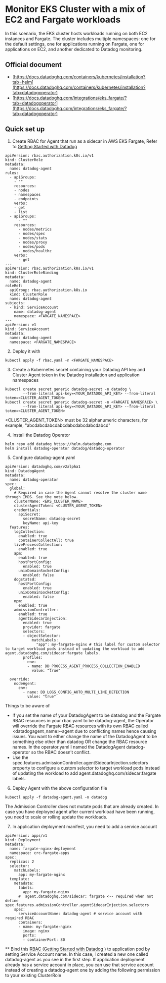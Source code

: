 # Monitor EKS Cluster with a mix of EC2 and Fargate workloads

In this scenario, the EKS cluster hosts workloads running on both EC2 instances and Fargate. The cluster includes multiple namespaces: one for the default settings, one for applications running on Fargate, one for applications on EC2, and another dedicated to Datadog monitoring.

Official document
---------  
- [https://docs.datadoghq.com/containers/kubernetes/installation?tab=helm](https://docs.datadoghq.com/containers/kubernetes/installation?tab=datadogoperator)
- [https://docs.datadoghq.com/integrations/eks_fargate/?tab=datadogoperator](https://docs.datadoghq.com/integrations/eks_fargate/?tab=datadogoperator)


Quick set up
--------
1. Create RBAC for Agent that run as a sidecar in AWS EKS Fargate, Refer to [Getting Started with Datadog ](https://docs.datadoghq.com/integrations/eks_fargate/?tab=datadogoperator#aws-eks-fargate-rbac)
```
apiVersion: rbac.authorization.k8s.io/v1
kind: ClusterRole
metadata:
  name: datadog-agent
rules:
  - apiGroups:
    - ""
    resources:
    - nodes
    - namespaces
    - endpoints
    verbs:
    - get
    - list
  - apiGroups:
      - ""
    resources:
      - nodes/metrics
      - nodes/spec
      - nodes/stats
      - nodes/proxy
      - nodes/pods
      - nodes/healthz
    verbs:
      - get
---
apiVersion: rbac.authorization.k8s.io/v1
kind: ClusterRoleBinding
metadata:
  name: datadog-agent
roleRef:
  apiGroup: rbac.authorization.k8s.io
  kind: ClusterRole
  name: datadog-agent
subjects:
  - kind: ServiceAccount
    name: datadog-agent
    namespace: <FARGATE_NAMESPACE>
---
apiVersion: v1
kind: ServiceAccount
metadata:
  name: datadog-agent
  namespace: <FARGATE_NAMESPACE>
```
2. Deploy it with
```
kubectl apply -f rbac.yaml -n <FARGATE_NAMESPACE>
```
3. Create a Kubernetes secret containing your Datadog API key and Cluster Agent token in the Datadog installation and application namespaces
```
kubectl create secret generic datadog-secret -n datadog \
        --from-literal api-key=<YOUR_DATADOG_API_KEY> --from-literal token=<CLUSTER_AGENT_TOKEN>
kubectl create secret generic datadog-secret -n <FARGATE_NAMESPACE> \
        --from-literal api-key=<YOUR_DATADOG_API_KEY> --from-literal token=<CLUSTER_AGENT_TOKEN>
```
<CLUSTER_AGENT_TOKEN> must be 32 alphanumeric characters, for example, "abcdabcdabcdabcdabcdabcdabcdabcd"

4. Install the Datadog Operator
```
helm repo add datadog https://helm.datadoghq.com
helm install datadog-operator datadog/datadog-operator
```

5. Configure datadog-agent.yaml
```
apiVersion: datadoghq.com/v2alpha1
kind: DatadogAgent
metadata:
  name: datadog-operator
spec:
  global:
    # Required in case the Agent cannot resolve the cluster name through IMDS. See the note below.
    clusterName: <EKS_CLUSTER_NAME> 
    clusterAgentToken: <CLUSTER_AGENT_TOKEN> 
    credentials:
      apiSecret:
        secretName: datadog-secret
        keyName: api-key
  features:
    logCollection:
      enabled: true
      containerCollectAll: true
    liveProcessCollection:
      enabled: true
    apm:
      enabled: true
      hostPortConfig:
        enabled: true
      unixDomainSocketConfig:
        enabled: false
    dogstatsd:
      hostPortConfig:
        enabled: true
      unixDomainSocketConfig:
        enabled: false
    npm:
      enabled: true
    admissionController:
      enabled: true
      agentSidecarInjection:
        enabled: true
        provider: fargate
        selectors:
        - objectSelector:
            matchLabels:
              "app": my-fargate-nginx # this label for custom selector to target workload pods instead of updating the workload to add agent.datadoghq.com/sidecar:fargate labels.
        profiles:
        - env:
          - name: DD_PROCESS_AGENT_PROCESS_COLLECTION_ENABLED
            value: "true"

  override:
    nodeAgent:
      env:
        - name: DD_LOGS_CONFIG_AUTO_MULTI_LINE_DETECTION
          value: "true"
```
Things to be aware of
- If you set the name of your DatadogAgent to be datadog and the Fargate RBAC resources in your rbac.yaml to be datadog-agent, the Operator will override the Fargate RBAC resources with its own RBAC called <datadogagent_name>-agent due to conflicting names hence causing issues. You want to either change the name of the DatadogAgent to be something else other than datadog OR change the RBAC resource names. In the operator.yaml I named the DatadogAgent datadog-operator so the RBAC doesn’t conflict.
- Use the spec.features.admissionController.agentSidecarInjection.selectors property to configure a custom selector to target workload pods instead of updating the workload to add agent.datadoghq.com/sidecar:fargate labels.

6. Deploy Agent with the above configuration file
```
kubectl apply -f datadog-agent.yaml -n datadog
```
The Admission Controller does not mutate pods that are already created. In case you have deployed agent after current workload have been running, you need to scale or rolling update the workloads.

7. In application deployment manifest, you need to add a service account
```
apiVersion: apps/v1
kind: Deployment
metadata:
  name: fargate-nginx-deployment
  namespace: crc-fargate-apps
spec:
  replicas: 2
  selector:
    matchLabels:
      app: my-fargate-nginx
  template:
    metadata:
      labels:
        app: my-fargate-nginx
      #  agent.datadoghq.com/sidecar: fargate <-- required when not define spec.features.admissionController.agentSidecarInjection.selectors
    spec:
      serviceAccountName: datadog-agent # service account with required RBAC
      containers:
      - name: my-fargate-nginx
        image: nginx
        ports:
        - containerPort: 80

```
** Bind this [RBAC (Getting Started with Datadog )](https://docs.datadoghq.com/integrations/eks_fargate/?tab=datadogoperator#aws-eks-fargate-rbac) to application pod by setting Service Account name. In this case, I created a new one called datadog-agent as you see in the first step. If application deployment already has a service account in place, you can use that service account instead of creating a datadog-agent one by adding the following permission to your existing ClusterRole
